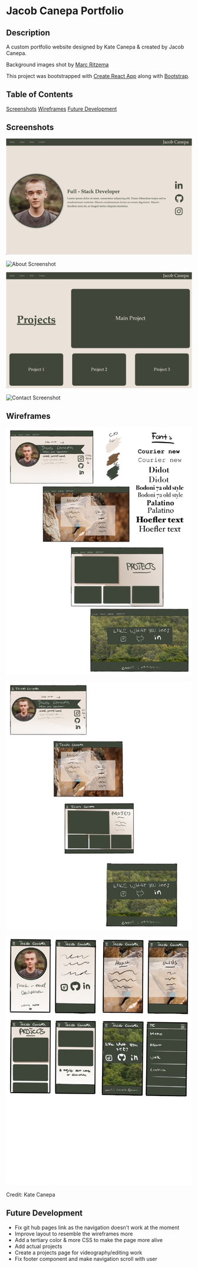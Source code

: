 # Jacob Canepa Portfolio

## Description
A custom portfolio website designed by Kate Canepa & created by Jacob Canepa.

Background images shot by [Marc Ritzema](https://marcritzema.com/)

This project was bootstrapped with [Create React App](https://github.com/facebook/create-react-app) along with [Bootstrap](https://react-bootstrap.github.io/).


## Table of Contents
[Screenshots](#screenshots)
[Wireframes](#wireframes)
[Future Development](#future-development)

## Screenshots
![Home Screenshot](/src/assets/images/home-ss.png?raw=true "Home Page")

![About Screenshot](/src/assets/images/about-ss.png?raw=true "About Page")

![Work Screenshot](/src/assets/images/work-ss.png?raw=true "Work Page")

![Contact Screenshot](/src/assets/images/contact-ss.png?raw=true "Contact Page")

## Wireframes
![Desktop Wireframe](/src/assets/images/wf_1.jpg)

![Tablet Wireframe](/src/assets/images/wf_2.jpg)

![Mobile Wireframe](/src/assets/images/wf_3.jpg)

Credit: Kate Canepa

## Future Development
* Fix git hub pages link as the navigation doesn't work at the moment
* Improve layout to resemble the wireframes more
* Add a tertiary color & more CSS to make the page more alive
* Add actual projects
* Create a projects page for videography/editing work
* Fix footer component and make navigation scroll with user